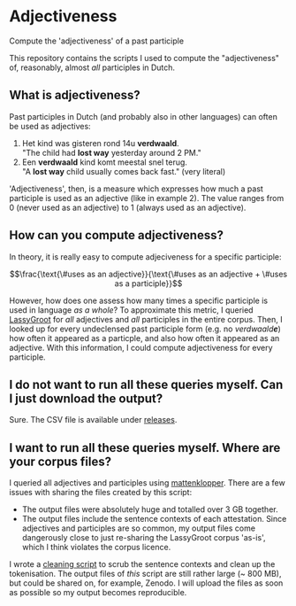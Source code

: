 # Adjectiveness
Compute the 'adjectiveness' of a past participle

This repository contains the scripts I used to compute the "adjectiveness" of, reasonably, almost *all* participles in Dutch.

## What is adjectiveness?

Past participles in Dutch (and probably also in other languages) can often be used as adjectives:

1. Het kind was gisteren rond 14u **verdwaald**.  
  "The child had **lost way** yesterday around 2 PM."
2. Een **verdwaald** kind komt meestal snel terug.  
   "A **lost way** child usually comes back fast." (very literal)

'Adjectiveness', then, is a measure which expresses how much a past participle is used as an adjective (like in example 2). The value ranges from 0 (never used as an adjective) to 1 (always used as an adjective).

## How can you compute adjectiveness?

In theory, it is really easy to compute adjeciveness for a specific participle:

$$\frac{\text{\#uses as an adjective}}{\text{\#uses as an adjective + \#uses as a participle}}$$

However, how does one assess how many times a specific participle is used in language *as a whole*? To approximate this metric, I queried [LassyGroot](https://taalmaterialen.ivdnt.org/download/tstc-lassy-groot-corpus/) for *all* adjectives and *all* participles in the entire corpus. Then, I looked up for every undeclensed past participle form (e.g. no *verdwaald**e***) how often it appeared as a particple, and also how often it appeared as an adjective. With this information, I could compute adjectiveness for every participle.

## I do not want to run all these queries myself. Can I just download the output?

Sure. The CSV file is available under [releases](https://github.com/AntheSevenants/Adjectiveness/releases).

## I want to run all these queries myself. Where are your corpus files?

I queried all adjectives and participles using [mattenklopper](https://github.com/AntheSevenants/mattenklopper). There are a few issues with sharing the files created by this script:

* The output files were absolutely huge and totalled over 3 GB together.
* The output files include the sentence contexts of each attestation. Since adjectives and participles are so common, my output files come dangerously close to just re-sharing the LassyGroot corpus 'as-is', which I think violates the corpus licence.

I wrote a [cleaning script](https://github.com/AntheSevenants/Adjectiveness/blob/main/Clean.R) to scrub the sentence contexts and clean up the tokenisation. The output files of *this* script are still rather large (~ 800 MB), but could be shared on, for example, Zenodo. I will upload the files as soon as possible so my output becomes reproducible.